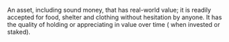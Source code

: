 An asset, including sound money, that has real-world value; it is readily accepted for food, shelter and clothing without hesitation by anyone. It has the quality of holding or appreciating in value over time ( when invested or staked).